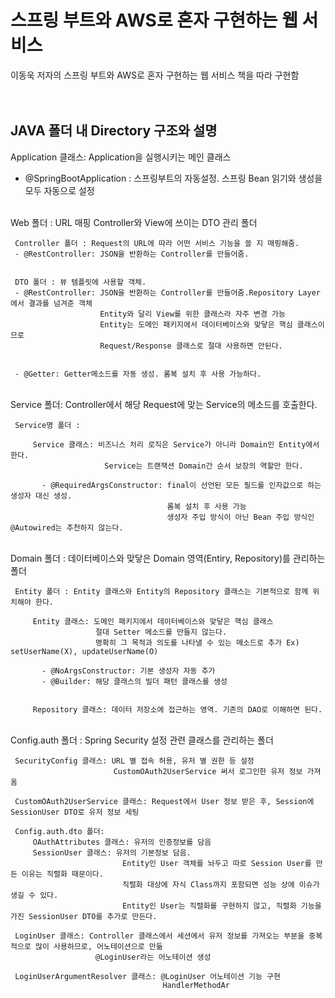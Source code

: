# 스프링 부트와 AWS로 혼자 구현하는 웹 서비스

이동욱 저자의 스프링 부트와 AWS로 혼자 구현하는 웹 서비스 책을 따라 구현함   
<br>
<br>
## JAVA 폴더 내 Directory 구조와 설명

Application 클래스: Application을 실행시키는 메인 클래스
- @SpringBootApplication : 스프링부트의 자동설정. 스프링 Bean 읽기와 생성을 모두 자동으로 설정  
</br>
Web 폴더 : URL 매핑 Controller와 View에 쓰이는 DTO 관리 폴더

     Controller 폴더 : Request의 URL에 따라 어떤 서비스 기능을 쓸 지 매핑해줌. 
     - @RestController: JSON을 반환하는 Controller를 만들어줌.
    
    
     DTO 폴더 : 뷰 템플릿에 사용할 객체. 
     - @RestController: JSON을 반환하는 Controller를 만들어줌.Repository Layer에서 결과를 넘겨준 객체
                        Entity와 달리 View를 위한 클래스라 자주 변경 가능
                        Entity는 도메인 패키지에서 데이터베이스와 맞닿은 핵심 클래스이므로 
                        Request/Response 클래스로 절대 사용하면 안된다.
                        
                        
     - @Getter: Getter메소드를 자동 생성. 롬복 설치 후 사용 가능하다.

<br>    
Service 폴더: Controller에서 해당 Request에 맞는 Service의 메소드를 호출한다.

     Service명 폴더 : 
     
         Service 클래스: 비즈니스 처리 로직은 Service가 아니라 Domain인 Entity에서 한다. 
                         Service는 트랜잭션 Domain간 순서 보장의 역할만 한다.   
                                                
           - @RequiredArgsConstructor: final이 선언된 모든 필드를 인자값으로 하는 생성자 대신 생성.
                                       롬복 설치 후 사용 가능
                                       생성자 주입 방식이 아닌 Bean 주입 방식인 @Autowired는 추천하지 않는다.
        

<br>
Domain 폴더 : 데이터베이스와 맞닿은 Domain 영역(Entiry, Repository)를 관리하는 폴더 

     Entity 폴더 : Entity 클래스와 Entity의 Repository 클래스는 기본적으로 함께 위치해야 한다. 
     
         Entity 클래스: 도메인 패키지에서 데이터베이스와 맞닿은 핵심 클래스
                       절대 Setter 메소드를 만들지 않는다. 
                       명확히 그 목적과 의도를 나타낼 수 있는 메소드로 추가 Ex) setUserName(X), updateUserName(O) 
                       
           - @NoArgsConstructor: 기본 생성자 자동 추가
           - @Builder: 해당 클래스의 빌더 패턴 클래스를 생성
      
      
         Repository 클래스: 데이터 저장소에 접근하는 영역. 기존의 DAO로 이해하면 된다.     
         
<br>
Config.auth 폴더 : Spring Security 설정 관련 클래스를 관리하는 폴더

     SecurityConfig 클래스: URL 별 접속 허용, 유저 별 권한 등 설정
                           CustomOAuth2UserService 써서 로그인한 유저 정보 가져옴
                           
     CustomOAuth2UserService 클래스: Request에서 User 정보 받은 후, Session에 SessionUser DTO로 유저 정보 세팅
     
     Config.auth.dto 폴더: 
         OAuthAttributes 클래스: 유저의 인증정보를 담음
         SessionUser 클래스: 유저의 기본정보 담음.
                             Entity인 User 객체를 놔두고 따로 Session User를 만든 이유는 직렬화 때문이다.
                             직렬화 대상에 자식 Class까지 포함되면 성능 상에 이슈가 생길 수 있다.
                             Entity인 User는 직렬화를 구현하지 않고, 직렬화 기능을 가진 SessionUser DTO를 추가로 만든다.
    
     LoginUser 클래스: Controller 클래스에서 세션에서 유저 정보를 가져오는 부분을 중복적으로 많이 사용하므로, 어노테이션으로 만듦
                       @LoginUser라는 어노테이션 생성
                           
     LoginUserArgumentResolver 클래스: @LoginUser 어노테이션 기능 구현
                                      HandlerMethodAr
                                       
                             
                         
       

